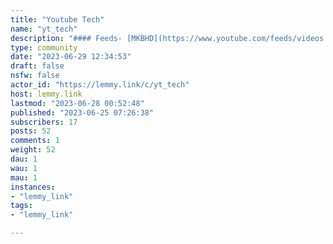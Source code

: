 ```yaml
---
title: "Youtube Tech" 
name: "yt_tech"
description: "#### Feeds- [MKBHD](https://www.youtube.com/feeds/videos.xml?channel_id=UCBJycsmduvYEL83R_U4JriQ)- [Linus Tech Tips](https://www.youtube.com/feeds/videos.xml?channel_id=UCXuqSBlHAE6Xw-yeJA0Tunw)- [Gamers Nexus](https://www.youtube.com/feeds/videos.xml?channel_id=UChIs72whgZI9w6d6FhwGGHA)"
type: community
date: "2023-06-29 12:34:53"
draft: false
nsfw: false
actor_id: "https://lemmy.link/c/yt_tech"
host: lemmy.link
lastmod: "2023-06-28 00:52:48"
published: "2023-06-25 07:26:38"
subscribers: 17
posts: 52
comments: 1
weight: 52
dau: 1
wau: 1
mau: 1
instances:
- "lemmy_link"
tags: 
- "lemmy_link"

---
```

